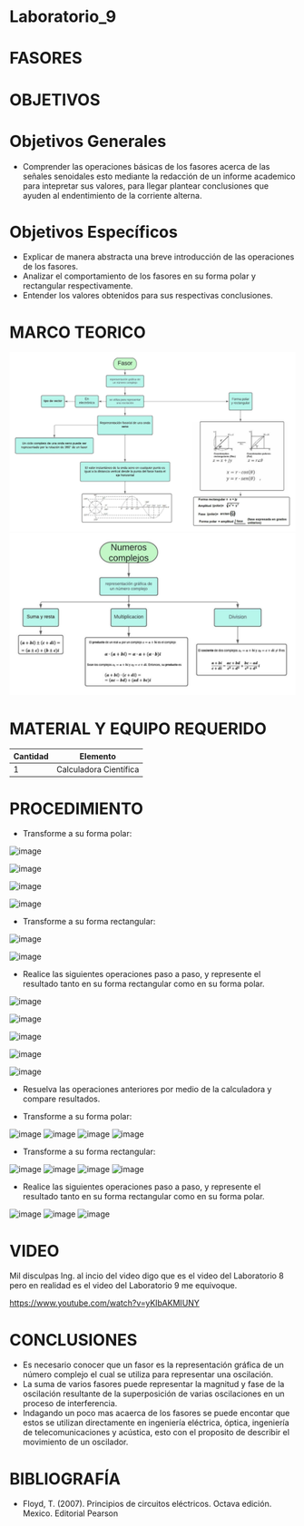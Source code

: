 # Laboratorio_9

# FASORES 

# OBJETIVOS

# Objetivos Generales

- Comprender las operaciones básicas de los fasores acerca de las señales senoidales esto mediante la redacción de un informe academico para intepretar sus valores, para llegar plantear conclusiones que ayuden al endentimiento de la corriente alterna.
# Objetivos Específicos
- Explicar de manera abstracta una breve introducción de las operaciones de los fasores.
- Analizar el comportamiento de  los fasores en su forma polar y rectangular respectivamente.
- Entender los valores obtenidos para sus respectivas conclusiones. 
# MARCO TEORICO
![](https://github.com/jamora9/Laboratorio_9/blob/main/IMA/8.jpeg)
![](https://github.com/jamora9/Laboratorio_9/blob/main/IMA/9.jpeg)
# MATERIAL Y EQUIPO REQUERIDO

|Cantidad|Elemento|
|--------|--------|
|1|Calculadora Científica|

# PROCEDIMIENTO

- Transforme a su forma polar:

![image](https://user-images.githubusercontent.com/93900233/155159114-c9f7c7ca-1a30-48aa-b92a-19d6107351d0.png)

![image](https://user-images.githubusercontent.com/93900233/155153694-d7f8e8d6-5ac3-4e30-95a4-1ec01ffb24c9.png)

![image](https://user-images.githubusercontent.com/93900233/155158904-e030e779-748b-4fcf-9bac-fd57a02f28a3.png)

![image](https://user-images.githubusercontent.com/93900233/155153767-8d97f987-4c40-4502-9612-a143845744c8.png)

- Transforme a su forma rectangular:

![image](https://user-images.githubusercontent.com/93900233/155153843-a9c9bb76-2383-4209-8511-146863e05f10.png)

![image](https://user-images.githubusercontent.com/93899422/155166179-abc5c2f9-b6b2-4f32-8f96-df4ab441110d.png)

- Realice las siguientes operaciones paso a paso, y represente el resultado tanto en su forma rectangular como en su forma polar.

![image](https://user-images.githubusercontent.com/93900233/155153943-403fde7e-37f3-47ba-b764-9cc59ba9493e.png)

![image](https://user-images.githubusercontent.com/93900233/155153969-1b268b48-a8cb-4b37-9c1f-c51dbf675e03.png)

![image](https://user-images.githubusercontent.com/93900233/155154008-4b216b1e-d096-47c3-8791-afb40c23c31b.png)

![image](https://user-images.githubusercontent.com/93900233/155154856-b2a2f9ac-96a4-4010-99e9-5f373c65a806.png)

![image](https://user-images.githubusercontent.com/93900233/155154889-f90656a9-f9b5-4722-90d4-6a155ce49db9.png)

- Resuelva las operaciones anteriores por medio de la calculadora y compare resultados.

- Transforme a su forma polar:

![image](https://user-images.githubusercontent.com/93899422/155164901-72d7a012-1719-48d4-a100-f886ad8d5b16.png)
![image](https://user-images.githubusercontent.com/93899422/155164958-f42dbccc-3d8b-4d5e-8cbe-2a1783098d9a.png)
![image](https://user-images.githubusercontent.com/93899422/155165075-068c494f-ca0b-417a-8fd1-4771ad7f84c1.png)
![image](https://user-images.githubusercontent.com/93899422/155165290-dc7b893d-ce52-4a89-bbe2-bd5d95a1658f.png)

- Transforme a su forma rectangular:

![image](https://user-images.githubusercontent.com/93899422/155165516-3ce4dcff-cc09-4a10-8954-c6ff49582ce2.png)
![image](https://user-images.githubusercontent.com/93899422/155165565-fb3823a2-cccb-488d-bd1c-3743f363fd9d.png)
![image](https://user-images.githubusercontent.com/93899422/155165753-6f1c551c-743b-4226-b934-b0b95e8a7c43.png)
![image](https://user-images.githubusercontent.com/93899422/155166242-f80efce4-f9d2-48a8-b951-4d19e9a8571a.png)

- Realice las siguientes operaciones paso a paso, y represente el resultado tanto en su forma rectangular como en su forma polar.

![image](https://user-images.githubusercontent.com/93899422/155164082-8880b4aa-8822-400f-8c8b-4485a589a37a.png)
![image](https://user-images.githubusercontent.com/93899422/155164146-6ec65e5b-16a5-4de6-bb9c-db41bd3b86b2.png)
![image](https://user-images.githubusercontent.com/93899422/155164193-21ebe5f4-2a44-4170-bea6-8e8bce43b88a.png)

# VIDEO

Mil disculpas Ing. al incio del video digo que es el video del Laboratorio 8 pero en realidad es el video del Laboratorio 9 me equivoque.

https://www.youtube.com/watch?v=yKIbAKMIUNY

# CONCLUSIONES

- Es necesario conocer que un fasor es la representación gráfica de un número complejo el cual se utiliza para representar una oscilación.
- La suma de varios fasores puede representar la magnitud y fase de la oscilación resultante de la superposición de varias oscilaciones en un proceso de interferencia.
- Indagando un poco mas acaerca de los fasores se puede encontar que estos se utilizan directamente en ingeniería eléctrica, óptica, ingeniería de telecomunicaciones y acústica, esto con el proposito de describir el movimiento de un oscilador.

# BIBLIOGRAFÍA
  - Floyd, T. (2007). Principios de circuitos eléctricos. Octava edición. Mexico. Editorial Pearson
